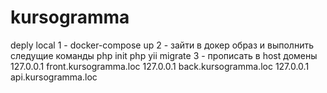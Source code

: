 # kursogramma
deply local
1 - docker-compose up
2 - зайти в докер образ и выполнить следущие команды
php init
php yii migrate
3 - прописать в  host домены
127.0.0.1 front.kursogramma.loc
127.0.0.1 back.kursogramma.loc
127.0.0.1 api.kursogramma.loc
